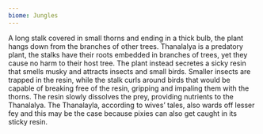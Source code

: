 ```yaml
---
biome: Jungles
---
```

A long stalk covered in small thorns and ending in a thick bulb, the plant hangs down from the branches of other trees. Thanalalya is a predatory plant, the stalks have their roots embedded in branches of trees, yet they cause no harm to their host tree. The plant instead secretes a sicky resin that smells musky and attracts insects and small birds. Smaller insects are trapped in the resin, while the stalk curls around birds that would be capable of breaking free of the resin, gripping and impaling them with the thorns. The resin slowly dissolves the prey, providing nutrients to the Thanalalya. The Thanalayla, according to wives’ tales, also wards off lesser fey and this may be the case because pixies can also get caught in its sticky resin. 

